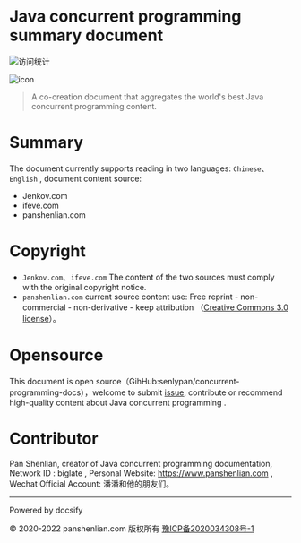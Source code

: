 # Java concurrent programming summary document

![访问统计](https://visitor-badge.glitch.me/badge?page_id=senlypan.concurrent.readme-en&left_color=blue&right_color=red)

![icon](http://concurrent-programming.panshenlian.com/_media/icon200.png)

> A co-creation document that aggregates the world's best Java concurrent programming content.

# Summary

The document currently supports reading in two languages: `Chinese`、`English` , document content source:

- Jenkov.com
- ifeve.com
- panshenlian.com

# Copyright

- `Jenkov.com`、`ifeve.com` The content of the two sources must comply with the original copyright notice.
- `panshenlian.com` current source content use: Free reprint - non-commercial - non-derivative - keep attribution （[Creative Commons 3.0 license](https://creativecommons.org/licenses/by-nc-nd/3.0/cn/)）。

# Opensource

This document is open source（GihHub:senlypan/concurrent-programming-docs），welcome to submit [issue](https://github.com/senlypan/concurrent-programming-docs/issues), contribute or recommend high-quality content about Java concurrent programming .

# Contributor

Pan Shenlian, creator of Java concurrent programming documentation, Network ID : biglate , Personal Website: https://www.panshenlian.com , Wechat Official Account: 潘潘和他的朋友们。

***
Powered by docsify

© 2020-2022 panshenlian.com 版权所有  [豫ICP备2020034308号-1](https://beian.miit.gov.cn/)